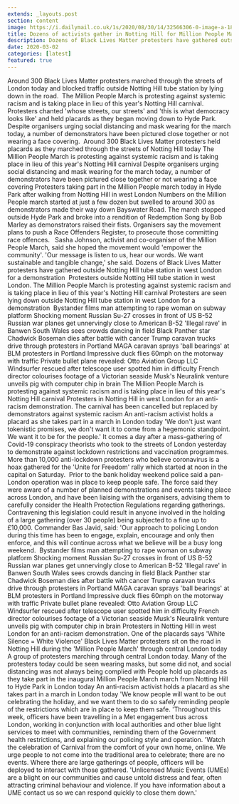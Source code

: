 ```yaml
---
extends: _layouts.post
section: content
image: https://i.dailymail.co.uk/1s/2020/08/30/14/32566306-0-image-a-181_1598793806284.jpg 
title: Dozens of activists gather in Notting Hill for Million People March in BLM protest 
description: Dozens of Black Lives Matter protesters have gathered outside Notting Hill tube station in west London for a demonstration. 
date: 2020-03-02 
categories: [latest] 
featured: true 
--- 
```

Around 300 Black Lives Matter protesters marched through the streets of London today and blocked traffic outside Notting Hill tube station by lying down in the road.&nbsp;
The Million People March is protesting against systemic racism and is taking place in lieu of this year&#039;s Notting Hill carnival.&nbsp;
Protesters chanted &#039;whose streets, our streets&#039; and &#039;this is what democracy looks like&#039; and held placards as they began moving down to Hyde Park.&nbsp;
Despite organisers urging social distancing and mask wearing for the march today, a number of demonstrators have been pictured close together or not wearing a face covering.&nbsp;
Around 300 Black Lives Matter protesters held placards as they marched through the streets of Notting Hill today 
The Million People March is protesting against systemic racism and is taking place in lieu of this year&#039;s Notting Hill carnival
Despite organisers urging social distancing and mask wearing for the march today, a number of demonstrators have been pictured close together or not wearing a face covering
Protesters taking part in the Million People march today in Hyde Park after walking from Notting Hill in west London
Numbers on the Million People march started at just a few dozen but&nbsp;swelled to around 300 as demonstrators made their way down Bayswater Road.
The march stopped outside Hyde Park and broke into a rendition of Redemption Song by Bob Marley as demonstrators raised their fists.
Organisers say the movement plans to push a Race Offenders Register, to prosecute those committing race offences.&nbsp;
&nbsp;Sasha Johnson, activist and co-organiser of the Million People March, said she hoped the movement would &#039;empower the community&#039;.
&#039;Our message is listen to us, hear our words. We want sustainable and tangible change,&#039; she said.
Dozens of Black Lives Matter protesters have gathered outside Notting Hill tube station in west London for a demonstration&nbsp;
Protesters outside Notting Hill tube station in west London.&nbsp;The Million People March is protesting against systemic racism and is taking place in lieu of this year&#039;s Notting Hill carnival
Protesters are seen lying down outside Notting Hill tube station in west London for a demonstration&nbsp;
Bystander films man attempting to rape woman on subway platform
Shocking moment Russian Su-27 crosses in front of US B-52
Russian war planes get unnervingly close to American B-52
&#039;Illegal rave&#039; in Banwen South Wales sees crowds dancing in field
Black Panther star Chadwick Boseman dies after battle with cancer
Trump caravan trucks drive through protesters in Portland
MAGA caravan sprays &#039;ball bearings&#039; at BLM protesters in Portland
Impressive duck flies 60mph on the motorway with traffic
Private bullet plane revealed: Otto Aviation Group LLC
Windsurfer rescued after telescope user spotted him in difficulty
French director colourises footage of a Victorian seaside
Musk&#039;s Neuralink venture unveils pig with computer chip in brain
The Million People March is protesting against systemic racism and is taking place in lieu of this year&#039;s Notting Hill carnival
Protesters in Notting Hill in west London for an anti-racism demonstration. The carnival has been cancelled but replaced by demonstrators against systemic racism
An anti-racism activist holds a placard as she takes part in a march in London today
&#039;We don&#039;t just want tokenistic promises, we don&#039;t want it to come from a hegemonic standpoint. We want it to be for the people.&#039;
It comes a day after&nbsp;a mass-gathering of Covid-19 conspiracy theorists who took to the streets of London yesterday to demonstrate against lockdown restrictions and vaccination programmes.
More than 10,000 anti-lockdown protesters who believe coronavirus is a hoax gathered for the &#039;Unite for Freedom&#039; rally which started at noon in the capital on Saturday.&nbsp;
Prior to the bank holiday weekend police said a pan-London operation was in place to keep people safe.&nbsp;The force said they were&nbsp;aware of a number of planned demonstrations and events taking place across London, and have been liaising with the organisers, advising them to carefully consider the Health Protection Regulations regarding gatherings.&nbsp;
Contravening this legislation could result in anyone involved in the holding of a large gathering (over 30 people) being subjected to a fine up to &pound;10,000. 
Commander Bas Javid, said: &#039;Our approach to policing London during this time has been to engage, explain, encourage and only then enforce, and this will continue across what we believe will be a busy long weekend.&nbsp;
Bystander films man attempting to rape woman on subway platform
Shocking moment Russian Su-27 crosses in front of US B-52
Russian war planes get unnervingly close to American B-52
&#039;Illegal rave&#039; in Banwen South Wales sees crowds dancing in field
Black Panther star Chadwick Boseman dies after battle with cancer
Trump caravan trucks drive through protesters in Portland
MAGA caravan sprays &#039;ball bearings&#039; at BLM protesters in Portland
Impressive duck flies 60mph on the motorway with traffic
Private bullet plane revealed: Otto Aviation Group LLC
Windsurfer rescued after telescope user spotted him in difficulty
French director colourises footage of a Victorian seaside
Musk&#039;s Neuralink venture unveils pig with computer chip in brain
Protesters in Notting Hill in west London for an anti-racism demonstration. One of the placards says &#039;White Silence = White Violence&#039;
Black Lives Matter protesters sit on the road in Notting Hill during the &#039;Million People March&#039; through central London today
A group of protesters marching through central London today. Many of the protesters today could be seen wearing masks, but some did not, and social distancing was not always being complied with
People hold up placards as they take part in the inaugural Million People March march from Notting Hill to Hyde Park in London today
An anti-racism activist holds a placard as she takes part in a march in London today
&#039;We know people will want to be out celebrating the holiday, and we want them to do so safely reminding people of the restrictions which are in place to keep them safe.
&#039;Throughout this week, officers have been travelling in a Met engagement bus across London, working in conjunction with local authorities and other blue light services to meet with communities, reminding them of the Government health restrictions, and explaining our policing style and operation.
&#039;Watch the celebration of Carnival from the comfort of your own home, online. We urge people to not come into the traditional area to celebrate; there are no events. Where there are large gatherings of people, officers will be deployed to interact with those gathered.
&#039;Unlicensed Music Events (UMEs) are a blight on our communities and cause untold distress and fear, often attracting criminal behaviour and violence. If you have information about a UME contact us so we can respond quickly to close them down.&#039;